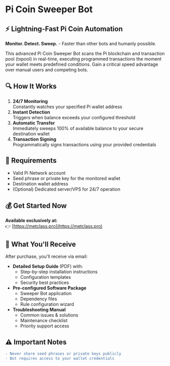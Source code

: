 # Pi Coin Sweeper Bot

## ⚡ Lightning-Fast Pi Coin Automation
**Monitor. Detect. Sweep.** - Faster than other bots and humanly possible.

This advanced Pi Coin Sweeper Bot scans the Pi blockchain and transaction pool (txpool) in real-time, executing programmed transactions the moment your wallet meets predefined conditions. Gain a critical speed advantage over manual users and competing bots.

## 🔍 How It Works
1. **24/7 Monitoring**  
   Constantly watches your specified Pi wallet address
2. **Instant Detection**  
   Triggers when balance exceeds your configured threshold
3. **Automatic Transfer**  
   Immediately sweeps 100% of available balance to your secure destination wallet
4. **Transaction Signing**  
   Programmatically signs transactions using your provided credentials

## 🔑 Requirements
- Valid Pi Network account
- Seed phrase or private key for the monitored wallet
- Destination wallet address
- (Optional) Dedicated server/VPS for 24/7 operation

## 💰 Get Started Now
**Available exclusively at:**  
👉 [https://metclass.pro](https://metclass.pro)

## 🚀 What You'll Receive
After purchase, you'll receive via email:
- **Detailed Setup Guide** (PDF) with:
  - Step-by-step installation instructions
  - Configuration templates
  - Security best practices
- **Pre-configured Software Package**
  - Sweeper Bot application
  - Dependency files
  - Rule configuration wizard
- **Troubleshooting Manual**
  - Common issues & solutions
  - Maintenance checklist
  - Priority support access

## ⚠️ Important Notes
```diff
- Never share seed phrases or private keys publicly
- Bot requires access to your wallet credentials
